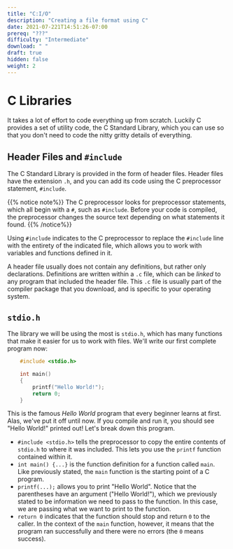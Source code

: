 ```yaml
---
title: "C:I/O"
description: "Creating a file format using C"
date: 2021-07-221T14:51:26-07:00
prereq: "???"
difficulty: "Intermediate"
download: " "
draft: true
hidden: false 
weight: 2
---
```


# C Libraries
It takes a lot of effort to code everything up from scratch. Luckily C provides a set of utility code, the C Standard Library, which you can use so that you don't need to code the nitty gritty details of everything.

## Header Files and `#include`
The C Standard Library is provided in the form of header files. Header files have the extension `.h`, and you can add its code using the C preprocessor statement, `#include`.

{{% notice note%}}
    The C preprocessor looks for preprocessor statements, which all begin with a `#`, such as `#include`. Before your code is compiled, the preprocessor changes the source text depending on what statements it found.
{{% /notice%}}

Using `#include` indicates to the C preprocessor to replace the `#include` line with the entirety of the indicated file, which allows you to work with variables and functions defined in it.

A header file usually does not contain any definitions, but rather only declarations. Definitions are written within a `.c` file, which can be *linked* to any program that included the header file. This `.c` file is usually part of the compiler package that you download, and is specific to your operating system.

## `stdio.h`
The library we will be using the most is `stdio.h`, which has many functions that make it easier for us to work with files. We'll write our first complete program now:
<!--Replit section-->
```c
    #include <stdio.h>

    int main()
    {
        printf("Hello World!");
        return 0;
    }
```
<!--End replit section-->
This is the famous *Hello World* program that every beginner learns at first. Alas, we've put it off until now. If you compile and run it, you should see "Hello World!" printed out! Let's break down this program.
* `#include <stdio.h>` tells the preprocessor to copy the entire contents of `stdio.h` to where it was included. This lets you use the `printf` function contained within it.
* `int main() {...}` is the function definition for a function called `main`. Like previously stated, the `main` function is the starting point of a C program.
* `printf(...);` allows you to print "Hello World". Notice that the parentheses have an argument ("Hello World!"), which we previously stated to be information we need to pass to the function. In this case, we are passing what we want to print to the function.
* `return 0` indicates that the function should stop and return `0` to the caller. In the context of the `main` function, however, it means that the program ran successfully and there were no errors (the `0` means success).

